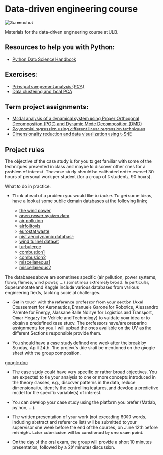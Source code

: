 # Data-driven engineering course

![Screenshot](logoulb.gif)

Materials for the data-driven engineering course at ULB.

## Resources to help you with Python:

- [Python Data Science Handbook](https://jakevdp.github.io/PythonDataScienceHandbook/)

## Exercises:

- [Principal component analysis (PCA)](PCA/)
- [Data clustering and local PCA](clustering-and-local-PCA/)

## Term project assignments:

- [Modal analysis of a dynamical system using Proper Orthogonal Decomposition (POD) and Dynamic Mode Decomposition (DMD)](assignments/modal-analysis)
- [Polynomial regression using different linear regression techniques](assignments/regression)
- [Dimensionality reduction and data visualization using t-SNE](assignments/t-SNE)

## Project rules

The objective of the case study is for you to get familiar with some of the techniques presented in class and maybe to discover other ones for a problem of interest. The case study should be calibrated not to exceed 30 hours of personal work per student (for a group of 3 students, 90 hours).

What to do in practice.


* Think ahead of a problem you would like to tackle. To get some ideas, have a look at some public domain databases at the following links;

  * [the wind power](https://www.thewindpower.net/index.php)
  * [open power system data](https://open-power-system-data.org)
  * [air pollution](https://www.eea.europa.eu/themes/air/explore-air-pollution-data)
  * [airfoiltools](http://airfoiltools.com/search/index?m%5Bgrp%5D=naca4d&m%5Bsort%5D=1)
  * [eurostat waste](https://ec.europa.eu/eurostat/web/waste/data/database)
  * [nist aerodynamic database](https://www.nist.gov/el/materials-and-structural-systems-division-73100/nist-aerodynamic-database)
  * [wind tunnel dataset](https://mi-pub.cen.uni-hamburg.de/index.php?id=433)
  * [turbulence](http://turbulence.pha.jhu.edu)
  * [combustion1](https://tnfworkshop.org)
  * [combustion2](https://www.adelaide.edu.au/cet/isfworkshop/)
  * [miscellaneous1](https://blog.superannotate.com/public-datasets-for-machine-learning/?utm_term=&utm_campaign=Annotation_Search_New_Segmented&utm_source=adwords&utm_medium=ppc&hsa_acc=7527629942&hsa_cam=14073003037&hsa_grp=128022413461&hsa_ad=569775348928&hsa_src=g&hsa_tgt=dsa-392284169515&hsa_kw=&hsa_mt=&hsa_net=adwords&hsa_ver=3&gclid=CjwKCAjw_tWRBhAwEiwALxFPoQvcjuxfOZiVg8rQC-EnFQz7SeIwnqD_-KIMfDUxkvDw1LL46uIMxBoC5zgQAvD_BwE)
  * [miscellaneous2](https://www.kaggle.com/datasets)


The databases above are sometimes specific (air pollution, power systems, flows, flames, wind power, …) sometimes extremely broad. In particular, Superannotate and Kaggle include various databases from various engineering fields, tackling societal challenges.


* Get in touch with the reference professor from your section (Axel Coussement for Aeronautics, Emanuele Garone for Robotics, Alessandro Parente for Energy, Alassane Balle Ndiaye for Logistics and Transport, Omar Hegazy for Vehicle and Technology) to validate your idea or to obtain a predefined case study. The professors have/are preparing assignments for you. I will upload the ones available on the UV as the different Sections responsible provide them.

* You should have a case study defined one week after the break by Sunday, April 24th. The project's title shall be mentioned on the google sheet with the group composition.

[google doc](https://docs.google.com/spreadsheets/d/1les4X_3NVrY7DEkPClPfQKUUp91RAgRNJx0bHpRaEbs/edit?usp=drivesdk)

* The case study could have very specific or rather broad objectives. You are expected to tie your analysis to one or more concepts introduced in the theory classes, e.g., discover patterns in the data, reduce dimensionality, identify the controlling features, and develop a predictive model for the specific variable(s) of interest.

* You can develop your case study using the platform you prefer (Matlab, python, …).

* The written presentation of your work (not exceeding 6000 words, including abstract and reference list) will be submitted to your supervisor one week before the end of the courses, on June 12th before midnight. Later submission will be sanctioned by one exam point.

* On the day of the oral exam, the group will provide a short 10 minutes presentation, followed by a 20’ minutes discussion.
